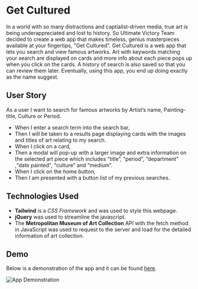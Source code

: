 # Get Cultured

In a world with so many distractions and captialist-driven media, true art is being underappreciated and lost to history. So Ultimate Victory Team decided to create a web app that makes timeless, genius masterpieces available at your fingertips, "Get Cultured".
Get Cultured is a web app that lets you search and view famous artworks. Art with keywords matching your search are displayed on cards and more info about each piece pops up when you click on the cards. A history of search is also saved so that you can review them later.
Eventually, using this app, you end up doing exactly as the name suggest.

## User Story
As a user I want to search for famous artworks by Artist’s name, Painting-title, Culture or Period.

- When I enter a search term into the search bar, 
- Then I will be taken to a results page displaying cards with the images and titles of art relating to my search.
- When I click on a card, 
- Then a modal will pop-up with a larger image and extra information on the selected art piece which includes “title”, “period”, “department” ,“date painted", "culture” and “medium”.
- When I click on the home button, 
- Then I am presented with a button list of my previous searches. 


## Technologies Used
- **Tailwind** is a *CSS Framework* and was used to style this webpage.   
- **jQuery** was used to streamline the javascript.   
- The **Metropolitan Museum of Art Collection** API with the fetch method in JavaScript was used to request to the server and load for the detailed information of art collection.


## Demo
Below is a demonstration of the app and it can be found [here](https://danielnels.github.io/Project-1-Get-Cultured/).

![App Demonstration](./Assets/img/GetCultureScreenRecording.gif)
